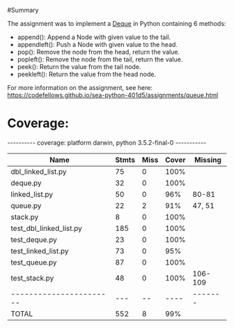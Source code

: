 #Summary

The assignment was to implement a [Deque](https://codefellows.github.io/sea-python-401d5/assignments/deque.html)
in Python containing 6 methods:


* append():       Append a Node with given value to the tail.
* appendleft():   Push a Node with given value to the head.
* pop():          Remove the node from the head, return the value.
* popleft():      Remove the node from the tail, return the value.
* peek():         Return the value from the tail node.
* peekleft():     Return the value from the head node.


For more information on the assignment, see here: https://codefellows.github.io/sea-python-401d5/assignments/queue.html



# Coverage:

---------- coverage: platform darwin, python 3.5.2-final-0 -----------


| Name                     | Stmts | Miss | Cover | Missing |
| -----------------------  | ----- | ---- | ----- | ------- |
| dbl_linked_list.py       |  75   |  0   | 100%  |         |
| deque.py                 |  32   |  0   | 100%  |         |
| linked_list.py           |  50   |  0   |  96%  |  80-81  |
| queue.py                 |  22   |  2   | 91%   |  47, 51 |
| stack.py                 |   8   |  0   | 100%  |         |
| test_dbl_linked_list.py  |  185  |  0   | 100%  |         |
| test_deque.py            |  23   |  0   | 100%  |         |
| test_linked_list.py      |  73   |  0   |  95%  |         |
| test_queue.py            |  87   |  0   | 100%  |         |
| test_stack.py            |  48   |  0   | 100%  | 106-109 |
| -----------------------  |  ---  |  --  | ----  | ------- |
| TOTAL                    |  552  |  8   | 99%   |         |


